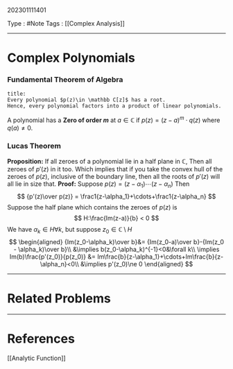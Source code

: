 202301111401

Type : #Note
Tags : [[Complex Analysis]]

---
# Complex Polynomials


### Fundamental Theorem of Algebra
```ad-note
title:
Every polynomial $p(z)\in \mathbb C[z]$ has a root.
Hence, every polynomial factors into a product of linear polynomials.
```
A polynomial has a **Zero of order $m$**  at $a\in \mathbb C$ if $p(z) = (z-a)^m\cdot q(z)$ where $q(a) \ne 0$.

### Lucas Theorem
**Proposition:** If all zeroes of a polynomial lie in a half plane in $\mathbb C$, Then all zeroes of $p'(z)$ in it too. Which implies that if you take the convex hull of the zeroes of $p(z)$, inclusive of the boundary line, then all the roots of $p'(z)$ will all lie in size that.
**Proof:** Suppose $p(z)= (z-\alpha_1)\cdots(z-\alpha_n)$ 
Then 
$$
{p'(z)\over p(z)} = \frac1{z-\alpha_1}+\cdots+\frac1{z-\alpha_n}
$$
Suppose the half plane which contains the zeroes of $p(z)$ is 
$$
H:\frac{Im(z-a)}{b} < 0
$$
We have $\alpha_k\in H\forall k$, but suppose $z_0\in \mathbb C \setminus H$
$$
\begin{aligned}
{Im(z_0-\alpha_k)\over b}&= {Im(z_0-a)\over b}-{Im(z_0 - \alpha_k)\over b}\\
&\implies b(z_0-\alpha_k)^{-1}<0&\forall k\\
\implies Im(b)\frac{p'(z_0)}{p(z_0)} &= Im\frac{b}{z-\alpha_1}+\cdots+Im\frac{b}{z-\alpha_n}<0\\
&\implies p'(z_0)\ne 0
\end{aligned}
$$

---
# Related Problems

---
# References
[[Analytic Function]]